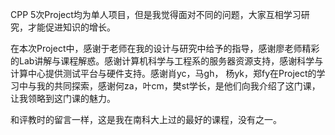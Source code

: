CPP 5次Project均为单人项目，但是我觉得面对不同的问题，大家互相学习研究，才能促进知识的增长。

在本次Project中，感谢于老师在我的设计与研究中给予的指导，感谢廖老师精彩的Lab讲解与课程解惑。感谢计算机科学与工程系的服务器资源支持，感谢科学与计算中心提供测试平台与硬件支持。感谢肖yc，马gh，
杨yk，郑fy在Project的学习中与我的共同探索，感谢何za，叶cm，樊st学长，是他们向我介绍了这门课，让我领略到这门课的魅力。

和评教时的留言一样，这是我在南科大上过的最好的课程，没有之一。
